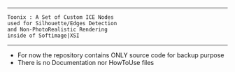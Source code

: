 ________________________________________________

	Toonix : A Set of Custom ICE Nodes 
	used for Silhouette/Edges Detection
	and Non-PhotoRealistic Rendering
	inside of Softimage|XSI
________________________________________________

- For now the repository contains ONLY source code for backup purpose
- There is no Documentation nor HowToUse files
